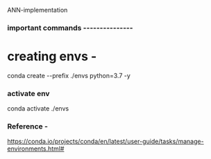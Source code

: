 ANN-implementation

### important commands ---------------

# creating envs -
conda create --prefix ./envs python=3.7 -y

### activate env
conda activate ./envs

### Reference -
https://conda.io/projects/conda/en/latest/user-guide/tasks/manage-environments.html#

